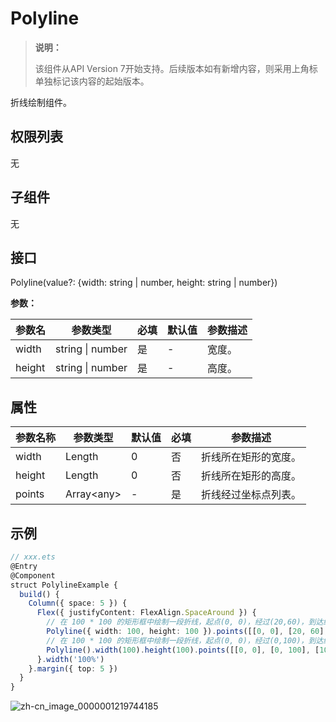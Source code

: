 # Polyline

>  **说明：**
>
>  该组件从API Version 7开始支持。后续版本如有新增内容，则采用上角标单独标记该内容的起始版本。


折线绘制组件。


## 权限列表

无


## 子组件

无


## 接口

Polyline(value?: {width: string&nbsp;|&nbsp;number, height: string&nbsp;|&nbsp;number})

**参数：**

| 参数名 | 参数类型                   | 必填 | 默认值 | 参数描述 |
| ------ | -------------------------- | ---- | ------ | -------- |
| width  | string&nbsp;\|&nbsp;number | 是   | -      | 宽度。   |
| height | string&nbsp;\|&nbsp;number | 是   | -      | 高度。   |

## 属性

| 参数名称 | 参数类型         | 默认值 | 必填 | 参数描述             |
| -------- | ---------------- | ------ | ---- | -------------------- |
| width    | Length           | 0      | 否   | 折线所在矩形的宽度。 |
| height   | Length           | 0      | 否   | 折线所在矩形的高度。 |
| points   | Array&lt;any&gt; | -      | 是   | 折线经过坐标点列表。 |


## 示例

```ts
// xxx.ets
@Entry
@Component
struct PolylineExample {
  build() {
    Column({ space: 5 }) {
      Flex({ justifyContent: FlexAlign.SpaceAround }) {
        // 在 100 * 100 的矩形框中绘制一段折线，起点(0, 0)，经过(20,60)，到达终点(100, 100)
        Polyline({ width: 100, height: 100 }).points([[0, 0], [20, 60], [100, 100]])
        // 在 100 * 100 的矩形框中绘制一段折线，起点(0, 0)，经过(0,100)，到达终点(100, 100)
        Polyline().width(100).height(100).points([[0, 0], [0, 100], [100, 100]])
      }.width('100%')
    }.margin({ top: 5 })
  }
}
```

![zh-cn_image_0000001219744185](figures/zh-cn_image_0000001219744185.gif)
